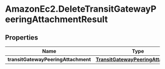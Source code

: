 # AmazonEc2.DeleteTransitGatewayPeeringAttachmentResult

## Properties

Name | Type | Description | Notes
------------ | ------------- | ------------- | -------------
**transitGatewayPeeringAttachment** | [**TransitGatewayPeeringAttachment**](TransitGatewayPeeringAttachment.md) |  | [optional] 


